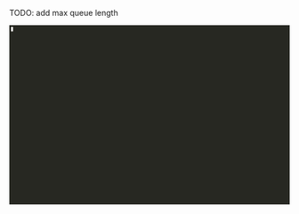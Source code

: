 TODO: add max queue length

![demo of work](https://github.com/melancholiaque/labs/blob/master/parallel/second-lab/demo.gif)
